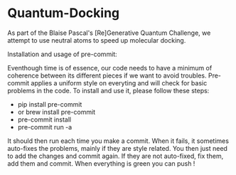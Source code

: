 # Quantum-Docking

As part of the Blaise Pascal's [Re]Generative Quantum Challenge, we attempt to use neutral atoms to speed up molecular docking.


Installation and usage of pre-commit:

Eventhough time is of essence, our code needs to have a minimum of coherence between its different pieces if we want to avoid troubles. Pre-commit applies a uniform style on everyting and will check for basic problems in the code. To install and use it, please follow these steps:

* pip install pre-commit
* or brew install pre-commit
* pre-commit install
* pre-commit run -a

It should then run each time you make a commit. When it fails, it sometimes auto-fixes the problems, mainly if they are style related. You then just need to add the changes and commit again. If they are not auto-fixed, fix them, add them and commit. When everything is green you can push !
